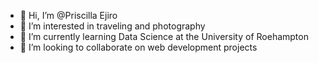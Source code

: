 - 👋 Hi, I’m @Priscilla Ejiro
- 👀 I’m interested in traveling and photography
- 🌱 I’m currently learning Data Science at the University of Roehampton
- 💞️ I’m looking to collaborate on web development projects

<!---
Pr-E/Pr-E is a ✨ special ✨ repository because its `README.md` (this file) appears on your GitHub profile.
You can click the Preview link to take a look at your changes.
--->
